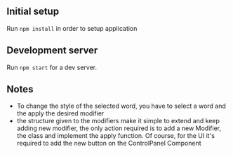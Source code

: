 ## Initial setup

Run `npm install` in order to setup application

## Development server

Run `npm start` for a dev server.

## Notes

- To change the style of the selected word, you have to select a word and the apply the desired modifier
- the structure given to the modifiers make it simple to extend and keep adding new modifier, the only action required is to add a new Modifier, the class and implement the apply function. Of course, for the UI it's required to add the new button on the ControlPanel Component
